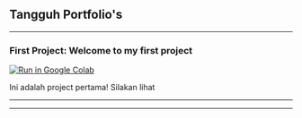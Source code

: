 ## Tangguh Portfolio's

---

### First Project: Welcome to my first project
[![Run in Google Colab](https://img.shield.io/badge/Colab-Run_in_Google_Colab-blue?logo=Google&logoColor=FDBA18)](https://colab.research.google.com/drive/1J6PRPBwec2SqZl67ULUYudSn5Gqp7L7C)

<div style="text-align: justify">Ini adalah project pertama! Silakan lihat

---




---
<!-- Remove above link if you don't want to attibute -->
